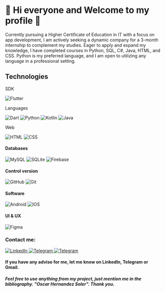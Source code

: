 
<h1>🤝 Hi everyone and Welcome to my profile 🤝</h1>
<p>Currently pursuing a Higher Certificate of Education in IT with a focus on app development, I am actively seeking a dynamic company for a 3-month internship to complement my studies. Eager to apply and expand my knowledge, I have completed courses in Python, SQL, C#, Java, HTML, and CSS. Python is my preferred language, and I am open to utilizing any language in a professional setting.</p>

<!--<h1>Hello Everyone</h1>-->
<!-- <p>I'm Oscar and I'm an Application Developer. -->
<!-- At present, I'm improving my skills and knowledge about IT. -->
<!-- I'd like to post all my projects here and I'll be really grateful if you, the person who's reading this, could support me in any mistake</p> -->

<div>
  <h2>Technologies</h2>
  <div>
    <p>SDK</p>
    <img alt="Flutter" src="https://img.shields.io/badge/flutter-%2302569B?style=for-the-badge&logo=Flutter&logoColor=white&logoSize=amg&labelColor=black">
    <br>
    <p>Languages</p>
    <img alt="Dart" src="https://img.shields.io/badge/dart-%230175C2?style=for-the-badge&logo=Dart&logoColor=white&logoSize=amg&labelColor=black">
    <img alt="Python" src="https://img.shields.io/badge/python-%233776AB?style=for-the-badge&logo=Python&logoColor=white&logoSize=amg&labelColor=black">
    <img alt="Kotlin" src="https://img.shields.io/badge/kotlin-%237F52FF?style=for-the-badge&logo=Kotlin&logoColor=white&logoSize=amg&labelColor=black">
    <img alt="Java" src="https://img.shields.io/badge/java-%23FFA500?style=for-the-badge&logoColor=white&logoSize=amg&labelColor=black">
    <p>Web</p>
    <img alt="HTML" src="https://img.shields.io/badge/html-%23E34F26?style=for-the-badge&logo=HTML5&logoColor=white&logoSize=amg&labelColor=black">
    <img alt="CSS" src="https://img.shields.io/badge/CSS-%231572B6?style=for-the-badge&logo=CSS3&logoColor=white&logoSize=amg&labelColor=black">
    <h4>Databases</h4>
    <img alt="MySQL" src="https://img.shields.io/badge/mysql-%234479A1?style=for-the-badge&logo=MySQL&logoColor=white&logoSize=amg&labelColor=black">
    <img alt="SQLite" src="https://img.shields.io/badge/sqlite-%23003B57?style=for-the-badge&logo=SQLite&logoColor=white&logoSize=amg&labelColor=black">
    <img alt="Firebase" src="https://img.shields.io/badge/firebase-%23DD2C00?style=for-the-badge&logo=Firebase&logoColor=white&logoSize=amg&labelColor=black">
    <br>
    <h4>Control version</h4>
    <img alt="GitHub" src="https://img.shields.io/badge/github-%23181717?style=for-the-badge&logo=GitHub&logoColor=white&logoSize=amg&labelColor=black">
    <img alt="Git" src="https://img.shields.io/badge/git-%23F05032?style=for-the-badge&logo=GIT&logoColor=white&logoSize=amg&labelColor=black">
    <br>
    <h4>Software</h4>
    <img alt="Android" src="https://img.shields.io/badge/android-%2334A853?style=for-the-badge&logo=Android&logoColor=white&logoSize=amg&labelColor=black">
    <img alt="IOS" src="https://img.shields.io/badge/ios-%23000000?style=for-the-badge&logo=Apple&logoColor=white&logoSize=amg&labelColor=black">
    <br>
    <h4>UI & UX</h4>
    <img alt="Figma" src="https://img.shields.io/badge/figma-%23F24E1E?style=for-the-badge&logo=Figma&logoColor=white&logoSize=amg&labelColor=black">
  </div>
</div>



<div>
  <h3>Contact me:</h3>
  <a href="https://www.linkedin.com/in/oscar-hernandez-soler/">
    <img src="https://img.shields.io/badge/linkedin-0077B5?style=for-the-badge&logo=linkedin&logoColor=white&labelColor=black&link=https%3A%2F%2Ft.me%2Foscarhrndez" alt="LinkedIn" style="max-width: 100%;">
  </a>
  <a href="https://t.me/oscarhrndez">
    <img src="https://img.shields.io/badge/telegram-229ED9?style=for-the-badge&logo=telegram&logoColor=white&labelColor=black&link=https%3A%2F%2Ft.me%2Foscarhrndez" alt="Telegram" style="max-width: 100%;"> 
  </a>
  <a href="mailto:oscarhernandezsoler@gmail.com">
    <img src="https://img.shields.io/badge/Gmail-c71610?style=for-the-badge&logo=gmail&logoColor=white&labelColor=black" alt="Telegram" style="max-width: 100%;"> 
  </a>
</div>

<h4>If you have any advise for me, let me know on LinkedIn, Telegram or Gmail.</h4>

<h5>Feel free to use anything from my project, just mention me in the bibliography. "Oscar Hernandez Soler". Thank you.</h5>

<!--
**oscarhrndz/oscarhrndz** is a ✨ _special_ ✨ repository because its `README.md` (this file) appears on your GitHub profile.

Here are some ideas to get you started:

- 🔭 I’m currently working on ...
- 🌱 I’m currently learning ...
- 👯 I’m looking to collaborate on ...
- 🤔 I’m looking for help with ...
- 💬 Ask me about ...
- 📫 How to reach me: ...
- 😄 Pronouns: ...
- ⚡ Fun fact: ...
-->
